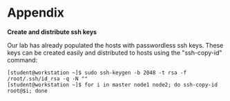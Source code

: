 # Appendix

**Create and distribute ssh keys**

Our lab has already populated the hosts with passwordless ssh keys. These keys can be created easily and distributed to hosts using the "ssh-copy-id" command:
```
[student@workstation ~]$ sudo ssh-keygen -b 2048 -t rsa -f /root/.ssh/id_rsa -q -N ""
[student@workstation ~]$ for i in master node1 node2; do ssh-copy-id root@$i; done
```



